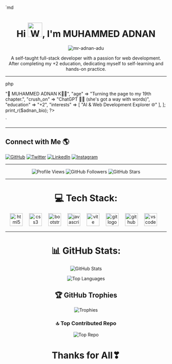 `md
<h1 align="center">
  Hi 
  <img src="https://raw.githubusercontent.com/nixin72/nixin72/master/wave.gif" 
       alt="Waving hand animated gif"
       height="45" width="45" />, I'm MUHAMMED ADNAN
</h1>

<p align="center">
  <img src="https://komarev.com/ghpvc/?username=mr-adnan-adu&label=Profile%20views&color=0e75b6&style=flat" alt="mr-adnan-adu" />
</p>

<p align="center">
  A self-taught full-stack developer with a passion for web development. After completing my +2 education, dedicating myself to self-learning and hands-on practice.
</p>

---

<!-- PHP cannot run inside README, so show it as code block only -->

php
<?php
$adnan_bio = [
    "name" => "🚀 MUHAMMED ADNAN K🧙‍♂",
    "age" => "Turning the page to my 19th chapter.",
    "crush_on" => "ChatGPT 🤖🤍 (she's got a way with words)",
    "education" => "+2",
    "interests" => [
        "AI & Web Development Explorer 🌐"
    ],
];

print_r($adnan_bio);
?>
`

---

<div align="left">

## Connect with Me 🌎

[![GitHub](https://img.shields.io/badge/github-%2324292e.svg?\&style=for-the-badge\&logo=github\&logoColor=white)](https://github.com/mr-adnan-adu)
[![Twitter](https://img.shields.io/badge/twitter-%2300acee.svg?\&style=for-the-badge\&logo=twitter\&logoColor=white)](https://x.com/mr_adnan_adu)
[![LinkedIn](https://img.shields.io/badge/linkedin-%231E77B5.svg?\&style=for-the-badge\&logo=linkedin\&logoColor=white)](https://www.linkedin.com/in/muhammed-adnan-k-88b612281/)
[![Instagram](https://img.shields.io/badge/instagram-%23000000.svg?\&style=for-the-badge\&logo=instagram\&logoColor=white)](https://instagram.com/a.d_n_a.n)

</div>

---

<div align="center">

![Profile Views](https://komarev.com/ghpvc/?username=mr-adnan-adu\&color=brightgreen)
![GitHub Followers](https://img.shields.io/github/followers/mr-adnan-adu?style=social)
![GitHub Stars](https://img.shields.io/github/stars/mr-adnan-adu?style=social)

</div>

---

<h1 align="center">💻 Tech Stack:</h1>

<div align="center">
  <img src="https://cdn.jsdelivr.net/gh/devicons/devicon/icons/html5/html5-original.svg" height="40" alt="html5 logo" />
  <img width="12" />
  <img src="https://cdn.jsdelivr.net/gh/devicons/devicon/icons/css3/css3-original.svg" height="40" alt="css3 logo" />
  <img width="12" />
  <img src="https://cdn.simpleicons.org/bootstrap/7952B3" height="40" alt="bootstrap logo" />
  <img width="12" />
  <img src="https://skillicons.dev/icons?i=js" height="40" alt="javascript logo" />
  <img width="12" />
  <img src="https://skillicons.dev/icons?i=vite" height="40" alt="vite logo" />
  <img width="12" />
  <img src="https://cdn.jsdelivr.net/gh/devicons/devicon/icons/git/git-original.svg" height="40" alt="git logo" />
  <img width="12" />
  <img src="https://cdn.jsdelivr.net/gh/devicons/devicon/icons/github/github-original.svg" height="40" alt="github logo" />
  <img width="12" />
  <img src="https://cdn.jsdelivr.net/gh/devicons/devicon/icons/vscode/vscode-original.svg" height="40" alt="vscode logo" />
  <img width="12" />
</div>

---

<div align="center">

# 📊 GitHub Stats:

![GitHub Stats](https://github-readme-stats.vercel.app/api?username=mr-adnan-adu\&theme=vue-dark\&hide_border=false\&include_all_commits=true\&count_private=true)

![Top Languages](https://github-readme-stats.vercel.app/api/top-langs/?username=mr-adnan-adu\&theme=vue-dark\&hide_border=false\&include_all_commits=true\&count_private=true\&layout=compact)

## 🏆 GitHub Trophies

![Trophies](https://github-profile-trophy.vercel.app/?username=mr-adnan-adu\&theme=radical\&no-frame=false\&no-bg=true\&margin-w=4)

### 🔝 Top Contributed Repo

![Top Repo](https://github-contributor-stats.vercel.app/api?username=mr-adnan-adu\&limit=2\&theme=dark\&combine_all_yearly_contributions=true)

# Thanks for All❣

</div>
